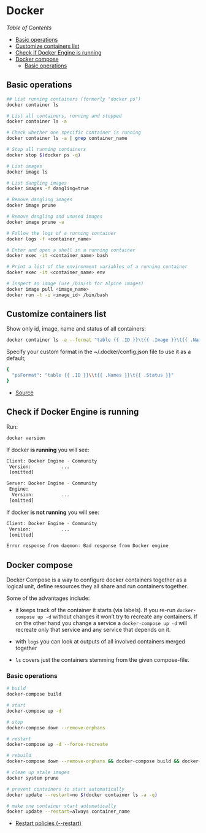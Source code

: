 # Docker

_Table of Contents_

<!-- START doctoc generated TOC please keep comment here to allow auto update -->
<!-- DON'T EDIT THIS SECTION, INSTEAD RE-RUN doctoc TO UPDATE -->
<!-- generated with [DocToc](https://github.com/thlorenz/doctoc) -->

- [Basic operations](#basic-operations)
- [Customize containers list](#customize-containers-list)
- [Check if Docker Engine is running](#check-if-docker-engine-is-running)
- [Docker compose](#docker-compose)
  - [Basic operations](#basic-operations-1)

<!-- END doctoc generated TOC please keep comment here to allow auto update -->


## Basic operations

```sh
## List running containers (formerly "docker ps")
docker container ls

# List all containers, running and stopped
docker container ls -a

# Check whether one specific container is running
docker container ls -a | grep container_name

# Stop all running containers
docker stop $(docker ps -q)

# List images
docker image ls

# List dangling images
docker images -f dangling=true

# Remove dangling images
docker image prune

# Remove dangling and unused images
docker image prune -a

# Follow the logs of a running container
docker logs -f <container_name>

# Enter and open a shell in a running container
docker exec -it <container_name> bash

# Print a list of the environment variables of a running container
docker exec -it <container_name> env

# Inspect an image (use /bin/sh for alpine images)
docker image pull <image_name>
docker run -t -i <image_id> /bin/bash
```

## Customize containers list

Show only id, image, name and status of all containers:

```sh
docker container ls -a --format "table {{ .ID }}\t{{ .Image }}\t{{ .Names }}\t{{ .Status }}"
```

Specify your custom format in the ~/.docker/config.json file to use it as a default;

```sh
{
  "psFormat": "table {{ .ID }}\\t{{ .Names }}\t{{ .Status }}"
}
```

- [Source](https://github.com/moby/moby/issues/7477)

## Check if Docker Engine is running

Run:

```sh
docker version
```

If docker **is running** you will see:

```sh
Client: Docker Engine - Community
 Version:           ...
 [omitted]

Server: Docker Engine - Community
 Engine:
  Version:          ...
 [omitted]
```

If docker **is not running** you will see:

```sh
Client: Docker Engine - Community
 Version:           ...
 [omitted]

Error response from daemon: Bad response from Docker engine
```

## Docker compose

Docker Compose is a way to configure docker containers together as a logical unit, define resources they all share and run containers together.

Some of the advantages include:

- it keeps track of the container it starts (via labels). If you re-run `docker-compose up -d` without changes it won’t try to recreate any containers. If on the other hand you change a service a `docker-compose up -d` will recreate only that service and any service that depends on it.

- with `logs` you can look at outputs of all involved containers merged together

- `ls` covers just the containers stemming from the given compose-file.

### Basic operations

```sh
# build
docker-compose build

# start
docker-compose up -d

# stop
docker-compose down --remove-orphans

# restart
docker-compose up -d --force-recreate

# rebuild
docker-compose down --remove-orphans && docker-compose build && docker-compose up -d

# clean up stale images
docker system prune

# prevent containers to start automatically
docker update --restart=no $(docker container ls -a -q)

# make one container start automatically
docker update --restart=always container_name
```
- [Restart policies (--restart)](https://docs.docker.com/engine/reference/run/#restart-policies---restart)